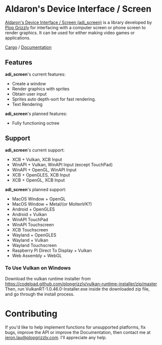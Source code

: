 # Aldaron's Device Interface / Screen
[Aldaron's Device Interface / Screen (adi_screen)](http://plopgrizzly.com/adi_screen)
is a library developed by [Plop Grizzly](http://plopgrizzly.com)
for interfacing with a computer screen or phone screen to render graphics.
It can be used for either making video games or applications.

[Cargo](https://crates.io/crates/adi_screen) /
[Documentation](https://docs.rs/adi_screen)

## Features
**adi_screen**'s current features:
* Create a window
* Render graphics with sprites
* Obtain user input
* Sprites auto depth-sort for fast rendering.
* Text Rendering

**adi_screen**'s planned features:
* Fully functioning octree

## Support
**adi_screen**'s current support:
* XCB + Vulkan, XCB Input
* WinAPI + Vulkan, WinAPI Input (except TouchPad)
* WinAPI + OpenGL, WinAPI Input
* XCB + OpenGLES, XCB Input
* XCB + OpenGL, XCB Input

**adi_screen**'s planned support:
* MacOS Window + OpenGL
* MacOS Window + Metal/(or MoltenVK?)
* Android + OpenGLES
* Android + Vulkan
* WinAPI TouchPad
* WinAPI Touchscreen
* XCB Touchscreen
* Wayland + OpenGLES
* Wayland + Vulkan
* Wayland Touchscreen
* Raspberry Pi Direct To Display + Vulkan
* Web Assembly + WebGL

### To Use Vulkan on Windows
Download the vulkan runtime installer from
https://codeload.github.com/plopgrizzly/vulkan-runtime-installer/zip/master
Then, run VulkanRT-1.0.46.0-Installer.exe inside the downloaded zip file, and go
through the install process.

# Contributing
If you'd like to help implement functions for unsupported platforms, fix bugs,
improve the API or improve the Documentation, then contact me at
jeron.lau@plopgrizzly.com. I'll appreciate any help.
